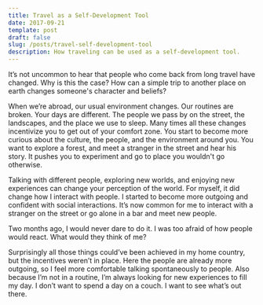 ```yaml
---
title: Travel as a Self-Development Tool
date: 2017-09-21
template: post
draft: false
slug: /posts/travel-self-development-tool
description: How traveling can be used as a self-development tool.
---
```


It’s not uncommon to hear that people who come back from long travel have changed. Why is this the case? How can a simple trip to another place on earth changes someone's character and beliefs?

When we’re abroad, our usual environment changes. Our routines are broken. Your days are different. The people we pass by on the street, the landscapes, and the place we use to sleep. Many times all these changes incentivize you to get out of your comfort zone. You start to become more curious about the culture, the people, and the environment around you. You want to explore a forest, and meet a stranger in the street and hear his story. It pushes you to experiment and go to place you wouldn't go otherwise.

Talking with different people, exploring new worlds, and enjoying new experiences can change your perception of the world. For myself, it did change how I interact with people. I started to become more outgoing and confident with social interactions. It’s now common for me to interact with a stranger on the street or go alone in a bar and meet new people.

Two months ago, I would never dare to do it. I was too afraid of how people would react. What would they think of me?

Surprisingly all those things could’ve been achieved in my home country, but the incentives weren’t in place. Here the people are already more outgoing, so I feel more comfortable talking spontaneously to people. Also because I’m not in a routine, I’m always looking for new experiences to fill my day. I don’t want to spend a day on a couch. I want to see what’s out there.
